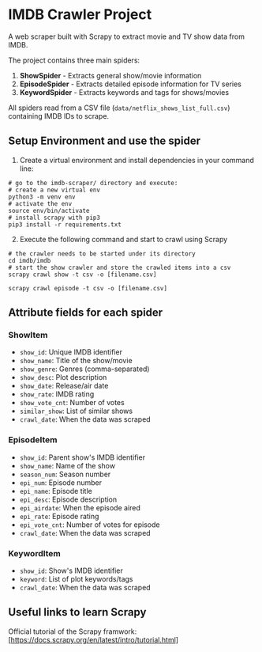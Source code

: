 # IMDB Crawler Project

A web scraper built with Scrapy to extract movie and TV show data from IMDB.

The project contains three main spiders:
1. **ShowSpider** - Extracts general show/movie information
2. **EpisodeSpider** - Extracts detailed episode information for TV series
3. **KeywordSpider** - Extracts keywords and tags for shows/movies

All spiders read from a CSV file (`data/netflix_shows_list_full.csv`) containing IMDB IDs to scrape.


## Setup Environment and use the spider

1. Create a virtual environment and install dependencies in your command line:
```shell
# go to the imdb-scraper/ directory and execute:
# create a new virtual env
python3 -m venv env 
# activate the env
source env/bin/activate
# install scrapy with pip3
pip3 install -r requirements.txt
```

2. Execute the following command and start to crawl using Scrapy
```shell
# the crawler needs to be started under its directory
cd imdb/imdb
# start the show crawler and store the crawled items into a csv
scrapy crawl show -t csv -o [filename.csv]

scrapy crawl episode -t csv -o [filename.csv]
```

## Attribute fields for each spider

### ShowItem
- `show_id`: Unique IMDB identifier
- `show_name`: Title of the show/movie
- `show_genre`: Genres (comma-separated)
- `show_desc`: Plot description
- `show_date`: Release/air date
- `show_rate`: IMDB rating
- `show_vote_cnt`: Number of votes
- `similar_show`: List of similar shows
- `crawl_date`: When the data was scraped

### EpisodeItem
- `show_id`: Parent show's IMDB identifier
- `show_name`: Name of the show
- `season_num`: Season number
- `epi_num`: Episode number
- `epi_name`: Episode title
- `epi_desc`: Episode description
- `epi_airdate`: When the episode aired
- `epi_rate`: Episode rating
- `epi_vote_cnt`: Number of votes for episode
- `crawl_date`: When the data was scraped

### KeywordItem
- `show_id`: Show's IMDB identifier
- `keyword`: List of plot keywords/tags
- `crawl_date`: When the data was scraped

## Useful links to learn Scrapy
Official tutorial of the Scrapy framwork: [https://docs.scrapy.org/en/latest/intro/tutorial.html]